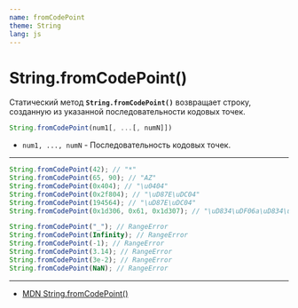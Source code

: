 ```yaml
---
name: fromCodePoint
theme: String
lang: js
---
```


# String.fromCodePoint()

Статический метод **`String.fromCodePoint()`** возвращает строку, созданную из указанной последовательности кодовых точек.

```js
String.fromCodePoint(num1[, ...[, numN]])
```

- `num1, ..., numN` - Последовательность кодовых точек.

---

```js
String.fromCodePoint(42); // "*"
String.fromCodePoint(65, 90); // "AZ"
String.fromCodePoint(0x404); // "\u0404"
String.fromCodePoint(0x2f804); // "\uD87E\uDC04"
String.fromCodePoint(194564); // "\uD87E\uDC04"
String.fromCodePoint(0x1d306, 0x61, 0x1d307); // "\uD834\uDF06a\uD834\uDF07"

String.fromCodePoint("_"); // RangeError
String.fromCodePoint(Infinity); // RangeError
String.fromCodePoint(-1); // RangeError
String.fromCodePoint(3.14); // RangeError
String.fromCodePoint(3e-2); // RangeError
String.fromCodePoint(NaN); // RangeError
```

---

- [MDN String.fromCodePoint()](https://developer.mozilla.org/ru/docs/Web/JavaScript/Reference/Global_Objects/String/fromCodePoint)
